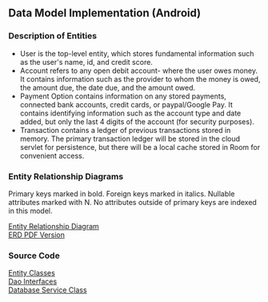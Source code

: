 ## Data Model Implementation (Android)

### Description of Entities

* User is the top-level entity, which stores fundamental information such as the user's name, id, and credit score.
* Account refers to any open debit account- where the user owes money. It contains information such as the provider to whom the money is owed, the amount due, 
the date due, and the amount owed.
* Payment Option contains information on any stored payments, connected bank accounts, credit cards, or paypal/Google Pay. It contains identifying information such as the account type
and date added, but only the last 4 digits of the account (for security purposes).
* Transaction contains a ledger of previous transactions stored in memory. The primary transaction ledger will be stored in the cloud servlet for persistence, but there
will be a local cache stored in Room for convenient access.

### Entity Relationship Diagrams
Primary keys marked in bold. Foreign keys marked in italics. Nullable attributes marked with N. No attributes outside of primary keys are indexed in this model.   

[Entity Relationship Diagram](/Tab_android_ERD.png)   
[ERD PDF Version](/Tab_android_ERD.pdf)   

### Source Code
[Entity Classes](https://github.com/dannyseymour/Tab/tree/master/app/src/main/java/io/discordia/tab/model/entity)   
[Dao Interfaces](https://github.com/dannyseymour/Tab/tree/master/app/src/main/java/io/discordia/tab/model/dao)   
[Database Service Class](https://github.com/dannyseymour/Tab/blob/master/app/src/main/java/io/discordia/tab/service/TabDatabase.java)   